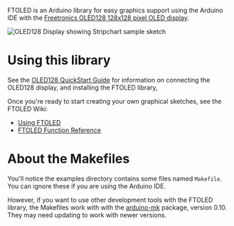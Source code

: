 FTOLED is an Arduino library for easy graphics support using the Arduino IDE with the [Freetronics OLED128 128x128 pixel OLED display](http://freetronics.com/oled128).

![OLED128 Display showing Stripchart sample sketch](https://cdn.shopify.com/s/files/1/0045/8932/products/oled128-9_medium.jpg?838)

# Using this library

See the [OLED128 QuickStart Guide](http://freetronics.com/oled128-quickstart-guide) for information on connecting the OLED128 display, and installing the FTOLED library, 

Once you're ready to start creating your own graphical sketches, see the FTOLED Wiki:

* [Using FTOLED](https://github.com/freetronics/FTOLED/wiki/Using-FTOLED)
* [FTOLED Function Reference](https://github.com/freetronics/FTOLED/wiki/Function-Reference)



# About the Makefiles

You'll notice the examples directory contains some files named `Makefile`. You can ignore these if you are using the Arduino IDE.

However, if you want to use other development tools with the FTOLED library, the Makefiles work with with the [arduino-mk](http://www.mjoldfield.com/atelier/2009/02/arduino-cli.html) package, version 0.10. They may need updating to work with newer versions.
